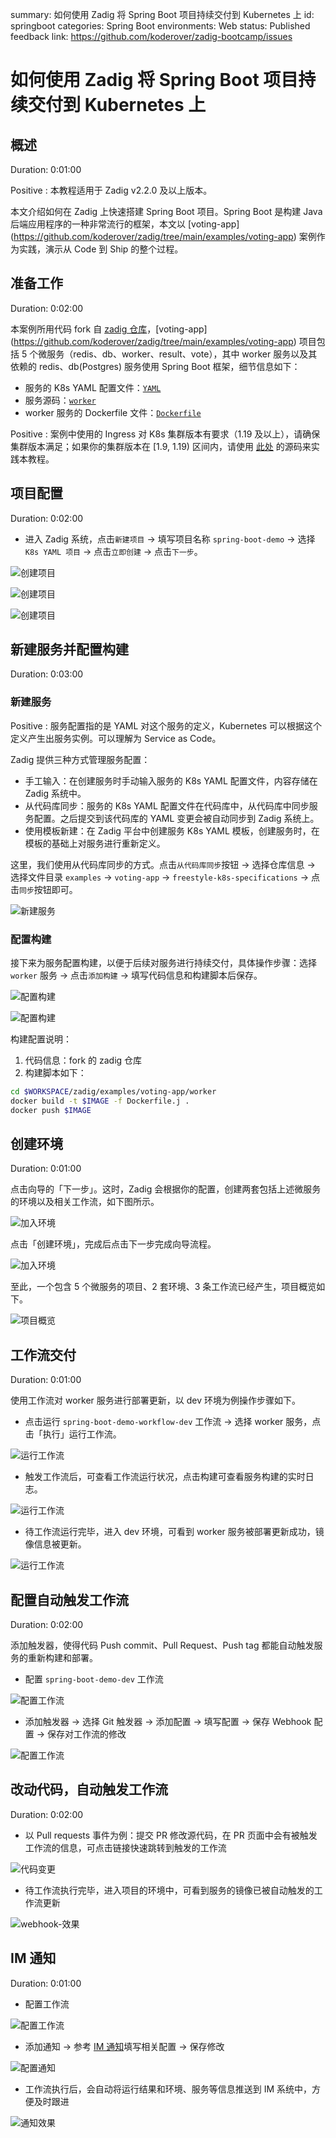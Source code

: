 summary: 如何使用 Zadig 将 Spring Boot 项目持续交付到 Kubernetes 上
id: springboot
categories: Spring Boot
environments: Web
status: Published
feedback link: https://github.com/koderover/zadig-bootcamp/issues

# 如何使用 Zadig 将 Spring Boot 项目持续交付到 Kubernetes 上

## 概述

Duration: 0:01:00

Positive
: 本教程适用于 Zadig v2.2.0 及以上版本。

本文介绍如何在 Zadig 上快速搭建 Spring Boot 项目。Spring Boot 是构建 Java 后端应用程序的一种非常流行的框架，本文以 [voting-app] (https://github.com/koderover/zadig/tree/main/examples/voting-app) 案例作为实践，演示从 Code 到 Ship 的整个过程。

## 准备工作

Duration: 0:02:00

本案例所用代码 fork 自 [zadig 仓库](https://github.com/koderover/zadig)，[voting-app] (https://github.com/koderover/zadig/tree/main/examples/voting-app) 项目包括 5 个微服务（redis、db、worker、result、vote），其中 worker 服务以及其依赖的 redis、db(Postgres) 服务使用 Spring Boot 框架，细节信息如下：
- 服务的 K8s YAML 配置文件：[`YAML`](https://github.com/koderover/zadig/tree/main/examples/voting-app/freestyle-k8s-specifications/)
- 服务源码：[`worker`](https://github.com/koderover/zadig/tree/main/examples/voting-app/worker/src/main/java/worker/Worker.java)
- worker 服务的 Dockerfile 文件：[`Dockerfile`](https://github.com/koderover/zadig/tree/main/examples/voting-app/worker/Dockerfile.j)

Positive
: 案例中使用的 Ingress 对 K8s 集群版本有要求（1.19 及以上），请确保集群版本满足；如果你的集群版本在 [1.9, 1.19) 区间内，请使用 [此处](https://github.com/koderover/zadig/tree/release-1.13.0/examples/voting-app) 的源码来实践本教程。

## 项目配置

Duration: 0:02:00

- 进入 Zadig 系统，点击`新建项目` -> 填写项目名称 `spring-boot-demo` -> 选择 `K8s YAML 项目` -> 点击`立即创建` -> 点击`下一步`。

![创建项目](./img/create_project_1.png "创建项目")

![创建项目](./img/create_project_2.png "创建项目")

![创建项目](./img/create_project_3.png "创建项目")

## 新建服务并配置构建

Duration: 0:03:00

### 新建服务

Positive
: 服务配置指的是 YAML 对这个服务的定义，Kubernetes 可以根据这个定义产生出服务实例。可以理解为 Service as Code。

Zadig 提供三种方式管理服务配置：
- 手工输入：在创建服务时手动输入服务的 K8s YAML 配置文件，内容存储在 Zadig 系统中。
- 从代码库同步：服务的 K8s YAML 配置文件在代码库中，从代码库中同步服务配置。之后提交到该代码库的 YAML 变更会被自动同步到 Zadig 系统上。
- 使用模板新建：在 Zadig 平台中创建服务 K8s YAML 模板，创建服务时，在模板的基础上对服务进行重新定义。

这里，我们使用从代码库同步的方式。点击`从代码库同步`按钮 -> 选择仓库信息 -> 选择文件目录 `examples` -> `voting-app` -> `freestyle-k8s-specifications` -> 点击`同步`按钮即可。

![新建服务](./img/create_service.png "新建服务")

### 配置构建

接下来为服务配置构建，以便于后续对服务进行持续交付，具体操作步骤：选择 `worker` 服务 -> 点击`添加构建` -> 填写代码信息和构建脚本后保存。

![配置构建](./img/build_config_1.png)

![配置构建](./img/build_config_2.png)

构建配置说明：
1. 代码信息：fork 的 zadig 仓库
2. 构建脚本如下：

```bash
cd $WORKSPACE/zadig/examples/voting-app/worker
docker build -t $IMAGE -f Dockerfile.j .
docker push $IMAGE
```

## 创建环境

Duration: 0:01:00

点击向导的「下一步」。这时，Zadig 会根据你的配置，创建两套包括上述微服务的环境以及相关工作流，如下图所示。

![加入环境](./img/join_env.png)

点击「创建环境」，完成后点击下一步完成向导流程。

![加入环境](./img/join_env_2.png)

至此，一个包含 5 个微服务的项目、2 套环境、3 条工作流已经产生，项目概览如下。

![项目概览](./img/project_overview.png)

## 工作流交付

Duration: 0:01:00

使用工作流对 worker 服务进行部署更新，以 dev 环境为例操作步骤如下。

- 点击运行 `spring-boot-demo-workflow-dev` 工作流 -> 选择 worker 服务，点击「执行」运行工作流。

![运行工作流](./img/run_workflow_1.png)


- 触发工作流后，可查看工作流运行状况，点击构建可查看服务构建的实时日志。

![运行工作流](./img/run_workflow_2.png)

- 待工作流运行完毕，进入 dev 环境，可看到 worker 服务被部署更新成功，镜像信息被更新。

![运行工作流](./img/run_workflow_3.png)

## 配置自动触发工作流

Duration: 0:02:00

添加触发器，使得代码 Push commit、Pull Request、Push tag 都能自动触发服务的重新构建和部署。

- 配置 `spring-boot-demo-dev` 工作流

![配置工作流](./img/config_workflow.png)

- 添加触发器 -> 选择 Git 触发器 -> 添加配置 -> 填写配置 -> 保存 Webhook 配置 -> 保存对工作流的修改

![配置工作流](./img/config_webhook.png)

## 改动代码，自动触发工作流

Duration: 0:02:00

- 以 Pull requests 事件为例：提交 PR 修改源代码，在 PR 页面中会有被触发工作流的信息，可点击链接快速跳转到触发的工作流

![代码变更](./img/pull_request.png)


- 待工作流执行完毕，进入项目的环境中，可看到服务的镜像已被自动触发的工作流更新

![webhook-效果](./img/pull_request_effect_2.png)

## IM 通知

Duration: 0:01:00

- 配置工作流

![配置工作流](./img/config_workflow.png)

- 添加通知 -> 参考 [IM 通知](https://docs.koderover.com/zadig/workflow/im/)填写相关配置 -> 保存修改

![配置通知](./img/config_im_1.png)

- 工作流执行后，会自动将运行结果和环境、服务等信息推送到 IM 系统中，方便及时跟进

![通知效果](./img/im_effect.png)
